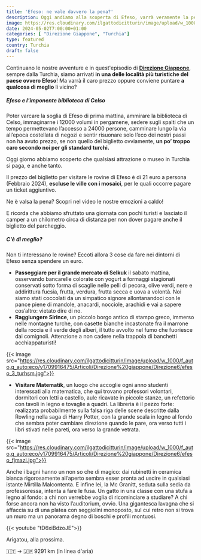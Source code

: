 ```yaml
---
title: 'Efeso: ne vale davvero la pena?'
description: Oggi andiamo alla scoperta di Efeso, varrà veramente la pena pagare il biglietto oppure scoprire i dintorni?
image: https://res.cloudinary.com/ilgattodicitturin/image/upload/w_1000/f_auto,q_auto:eco/v1713011125/Articoli/Direzione%20giappone/Direzione6/efeso_2_skvo6s.jpg
date: 2024-05-02T7:00:00+01:00
categories: [ "Direzione Giappone", "Turchia"]
type: featured  
country: Turchia 
draft: false
---
```


Continuano le nostre avventure e in quest'episodio di **[Direzione Giappone](/categories/direzione-giappone)**, sempre dalla Turchia, siamo arrivati **in una delle località più turistiche del paese ovvero Efeso**! Ma varrà il caro prezzo oppure conviene puntare **a qualcosa di meglio** li vicino?

##### Efeso e l'imponente biblioteca di Celso

Poter varcare la soglia di Efeso di prima mattina, ammirare la biblioteca di Celso, immaginarne i 12000 volumi in pergamene, sedere sugli spalti che un tempo permettevano l’accesso a 24000 persone, camminare lungo la via all’epoca costellata di negozi e sentir risuonare solo l’eco dei nostri passi non ha avuto prezzo, se non quello del biglietto ovviamente, **un po’ troppo caro secondo noi per gli standard turchi.**

Oggi giorno abbiamo scoperto che qualsiasi attrazione o museo in Turchia si paga, e anche tanto. 

Il prezzo del biglietto per visitare le rovine di Efeso è di 21 euro a persona (Febbraio 2024), **escluse le ville con i mosaici**, per le quali occorre pagare un ticket aggiuntivo.  

Ne è valsa la pena? 
Scopri nel video le nostre emozioni a caldo! 

E ricorda che abbiamo sfruttato una giornata con pochi turisti e lasciato il camper a un chilometro circa di distanza per non dover pagare anche il biglietto del parcheggio.

##### C'è di meglio?

Non ti interessano le rovine? 
Eccoti allora 3 cose da fare nei dintorni di Efeso senza spendere un euro.

- **Passeggiare per il grande mercato di  Selkuk** il sabato mattina, osservando bancarelle colorate con yogurt a formaggi stagionati conservati sotto forma di scaglie nelle pelli di pecora, olive verdi, nere e addirittura fucsia, frutta, verdura, frutta secca e uova a volontà. Noi siamo stati coccolati da un simpatico signore allontanandoci con le pance piene di mandole, anacardi, nocciole, arachidi e vai a sapere cos’altro: vietato dire di no. 
- **Raggiungere Sirince**, un piccolo borgo antico di stampo greco, immerso nelle montagne turche, con casette bianche incastonate fra il marrone della roccia e il verde degli alberi, il tutto avvolto nel fumo che fuoriesce dai comignoli. Attenzione a non cadere nella trappola di banchetti acchiappaturisti! 

{{< image src="https://res.cloudinary.com/ilgattodicitturin/image/upload/w_1000/f_auto,q_auto:eco/v1709916475/Articoli/Direzione%20giappone/Direzione6/efeso_3_turhsm.jpg">}} 

- **Visitare Matematik**, un luogo che accoglie ogni anno studenti interessati alla matematica, che qui trovano professori volontari, dormitori con letti a castello, aule ricavate in piccole stanze, un refettorio con tavoli in legno e tovaglie a quadri. La libreria è il pezzo forte: realizzata probabilmente sulla falsa riga delle scene descritte dalla Rowling nella saga di Harry Potter, con la grande scala in legno al fondo che sembra poter cambiare direzione quando le pare, ora verso tutti i libri stivati nelle pareti, ora verso la grande vetrata. 

{{< image src="https://res.cloudinary.com/ilgattodicitturin/image/upload/w_1000/f_auto,q_auto:eco/v1709916475/Articoli/Direzione%20giappone/Direzione6/efeso_fjmazi.jpg">}} 
 
Anche i bagni hanno un non so che di magico: dai rubinetti in ceramica bianca rigorosamente all’aperto sembra esser pronta ad uscire in qualsiasi istante Mirtilla Malcontenta. E infine lei, la Mc Granitt, seduta sulla sedia da professoressa, intenta a fare le fusa. Un gatto in una classe con una stufa a legno al fondo: a chi non verrebbe voglia di ricominciare a studiare? A chi forse ancora non ha visto l’auditorium, ovvio. Una gigantesca lavagna che si affaccia su di una platea con seggiolini monoposto, sul cui retro non si trova un muro ma un panorama degno di boschi e profili montuosi. 

{{< youtube "tD6xiBdzoJE">}}

Arigatou, alla prossima.

🇮🇹 → 🇯🇵 9291 km (in linea d'aria)
